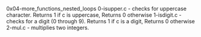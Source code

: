 0x04-more_functions_nested_loops
0-isupper.c - checks for uppercase character. Returns 1 if c is uppercase, Returns 0 otherwise
1-isdigit.c - checks for a digit (0 through 9). Returns 1 if c is a digit, Returns 0 otherwise
2-mul.c - multiplies two integers.

